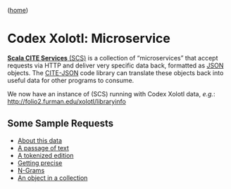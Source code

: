 ([home](README.md))


# Codex Xolotl: Microservice

[**Scala CITE Services** (SCS)](https://github.com/cite-architecture/scs-akka) is a collection of “microservices” that accept requests via HTTP and deliver very specific data back, formatted as [JSON](https://en.wikipedia.org/wiki/JSON) objects. The [CITE-JSON](https://cite-architecture.github.io/cite-api-docs/CITE-JSON/api/edu/holycross/shot/citejson/index.html) code library can translate these objects back into useful data for other programs to consume.

We now have an instance of (SCS) running with Codex Xolotl data, *e.g.*: <http://folio2.furman.edu/xolotl/libraryinfo>

## Some Sample Requests

- [About this data](http://folio2.furman.edu/xolotl/libraryinfo)
- [A passage of text](http://folio2.furman.edu/xolotl/texts/urn:cts:xolotl:torquemada.001.offner:25.2)
- [A tokenized edition](http://folio2.furman.edu/xolotl/texts/urn:cts:xolotl:torquemada.001.offner.token:25.head)
- [Getting precise](http://folio2.furman.edu/xolotl/texts/urn:cts:xolotl:torquemada.001.offner.token:19.2.41-19.2.46)
- [N-Grams](http://folio2.furman.edu/xolotl/texts/ngram/urn:cts:xolotl:torquemada.001.offner:?n=5)
- [An object in a collection](http://folio2.furman.edu/xolotl/objects/urn:cite2:xolotl:commentary.v1:5)